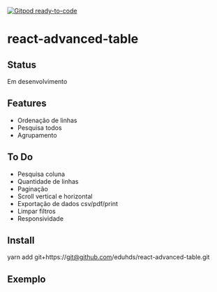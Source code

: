 [![Gitpod ready-to-code](https://img.shields.io/badge/Gitpod-ready--to--code-blue?logo=gitpod)](https://gitpod.io/#https://github.com/eduhds/react-advanced-table)

# react-advanced-table

## Status

Em desenvolvimento

## Features

-   Ordenação de linhas
-   Pesquisa todos
-   Agrupamento

## To Do

-   Pesquisa coluna
-   Quantidade de linhas
-   Paginação
-   Scroll vertical e horizontal
-   Exportação de dados csv/pdf/print
-   Limpar filtros
-   Responsividade

## Install

yarn add git+https://git@github.com/eduhds/react-advanced-table.git

## Exemplo
